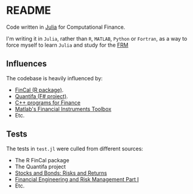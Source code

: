 # README

Code written in [Julia](http://julialang.org/) for Computational Finance.

I'm writing it in `Julia`, rather than `R`, `MATLAB`, `Python` or `Fortran`,
as a way to force myself to learn `Julia` and study for
the [FRM](http://www.garp.org/frm/frm-program.aspx)

## Influences
The codebase is heavily influenced by:
- [FinCal (R package)](http://cran.r-project.org/web/packages/FinCal/index.html).
- [Quantifa (F# project)](http://sourceforge.net/projects/quantifa/).
- [C++ programs for Finance](http://finance.bi.no/~bernt/gcc_prog/)
- [Matlab's Financial Instruments Toolbox](http://www.mathworks.com/help/fininst/mortgage-backed-securities-1.html)
- Etc.

## Tests
The tests in `test.jl` were culled from different sources:
- The R FinCal package
- The Quantifa project
- [Stocks and Bonds: Risks and Returns](https://class.stanford.edu/courses/GSB/StocksBonds/SelfPaced/about)
- [Financial Engineering and Risk Management Part I](https://www.coursera.org/course/fe1)
- Etc.
